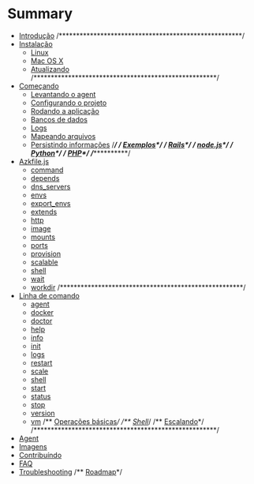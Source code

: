# Summary

* [Introdução](README.md)
/*****************************************************/
* [Instalação](installation/README.md)
   * [Linux](installation/linux.md)
   * [Mac OS X](installation/mac_os_x.md)
   * [Atualizando](installation/upgrading.md)
/*****************************************************/
* [Começando](getting-started/README.md)
   * [Levantando o agent](getting-started/starting-agent.md)
   * [Configurando o projeto](getting-started/configs-project.md)
   * [Rodando a aplicação](getting-started/running-application.md)
   * [Bancos de dados](getting-started/database.md)
   * [Logs](getting-started/logs.md)
   * [Mapeando arquivos](getting-started/mounts-files.md)
   * [Persistindo informações](getting-started/persisting-data.md)
/*****************************************************/
/** [Exemplos](exemplos/README.md)*/
   /** [Rails](exemplos/rails.md)*/
   /** [node.js](exemplos/nodejs.md)*/
   /** [Python](exemplos/python.md)*/
   /** [PHP](exemplos/php.md)*/
/*****************************************************/
* [Azkfile.js](azkfilejs/README.md)
   * [command](azkfilejs/command.md)
   * [depends](azkfilejs/depends.md)
   * [dns_servers](azkfilejs/dns_servers.md)
   * [envs](azkfilejs/envs.md)
   * [export_envs](azkfilejs/export_envs.md)
   * [extends](azkfilejs/extends.md)
   * [http](azkfilejs/http.md)
   * [image](azkfilejs/image.md)
   * [mounts](azkfilejs/mounts.md)
   * [ports](azkfilejs/ports.md)
   * [provision](azkfilejs/provision.md)
   * [scalable](azkfilejs/scalable.md)
   * [shell](azkfilejs/shell.md)
   * [wait](azkfilejs/wait.md)
   * [workdir](azkfilejs/workdir.md)
/*****************************************************/
* [Linha de comando](command-line/README.md)
   * [agent](command-line/agent.md)
   * [docker](command-line/docker.md)
   * [doctor](command-line/doctor.md)
   * [help](command-line/help.md)
   * [info](command-line/info.md)
   * [init](command-line/init.md)
   * [logs](command-line/logs.md)
   * [restart](command-line/restart.md)
   * [scale](command-line/scale.md)
   * [shell](command-line/shell.md)
   * [start](command-line/start.md)
   * [status](command-line/status.md)
   * [stop](command-line/stop.md)
   * [version](command-line/version.md)
   * [vm](command-line/vm.md)
   /** [Operações básicas](azkfilejs/basic.md)*/
   /** [Shell](azkfilejs/shell.md)*/
   /** [Escalando](azkfilejs/escalando.md)*/
/*****************************************************/
* [Agent](agent/README.md)
* [Imagens](images/README.md)
* [Contribuíndo](contributing/README.md)
* [FAQ](faq/README.md)
* [Troubleshooting](troubleshooting/README.md)
/** [Roadmap](roadmap/README.md)*/
